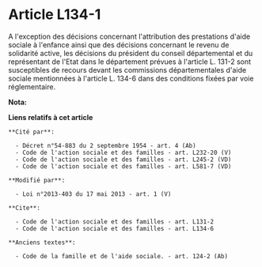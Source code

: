 # Article L134-1

A l'exception des décisions concernant l'attribution des prestations d'aide sociale à l'enfance ainsi que des décisions
concernant le revenu de solidarité active, les décisions du président du conseil départemental et du représentant de l'Etat
dans le département prévues à l'article L. 131-2 sont susceptibles de recours devant les commissions départementales d'aide
sociale mentionnées à l'article L. 134-6 dans des conditions fixées par voie réglementaire.

**Nota:**



**Liens relatifs à cet article**

	**Cité par**:

	  - Décret n°54-883 du 2 septembre 1954 - art. 4 (Ab)
	  - Code de l'action sociale et des familles - art. L232-20 (V)
	  - Code de l'action sociale et des familles - art. L245-2 (VD)
	  - Code de l'action sociale et des familles - art. L581-7 (VD)

	**Modifié par**:

	  - Loi n°2013-403 du 17 mai 2013 - art. 1 (V)

	**Cite**:

	  - Code de l'action sociale et des familles - art. L131-2
	  - Code de l'action sociale et des familles - art. L134-6

	**Anciens textes**:

	  - Code de la famille et de l'aide sociale. - art. 124-2 (Ab)
